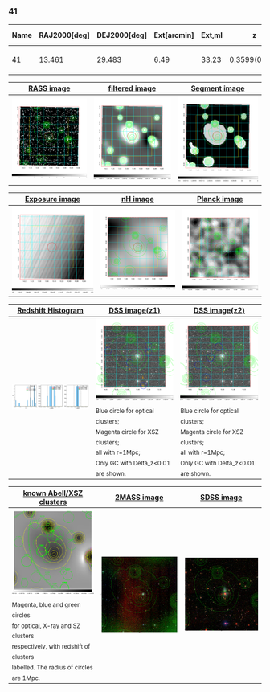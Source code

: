 <div STYLE="page-break-after: always;"></div>

### 41

|Name|RAJ2000[deg]|DEJ2000[deg] |Ext[arcmin]| Ext,ml | z | z_src| C|GC(XSZ,Delta_z<0.01)| GC(OPT,Delta_z<0.01)|GC| R_sig[arcmin] | R500[arcmin] | R500[Mpc]| CRsig[c/s] | CR500[c/s] |L500[1E44 erg/s]|F500[1E-12 erg/s/cm^2]| M500[1E14 Msun]|Tx[keV]|Cnt_sig|Beta|Rc[arcmin]|Comment|Alias|
|---|---|---|---|---|---|------|---|--------|---------|----------|---|---|---|---|---|---|---|---|---|---|---|---|---|---|
|41| 13.461| 29.483| 6.49| 33.23| 0.3599(0.005)| z1,| G| -| -| C, N, W| 44.560| 4.737| 1.429| 0.238(0.085)| 0.208(0.074)| 17.624(9.412)| 4.002(2.137)| 12.09(2.83)| 11.26(1.70)| 178.0| 0.514(-0.010+0.022)| 4.676(-0.522+0.605)| -| t326|

|[RASS image](../image/41/41_img.pdf)|[filtered image](../image/41/41_fil.pdf)|[Segment image](../image/41/41_seg.pdf)|
|-------------------|--------------------|-------------------|
| <img src="../image/41/41_img.png" width="300">  | <img src="../image/41/41_fil.png" width="300">   | <img src="../image/41/41_seg.png" width="300">  |

|[Exposure image](../image/41/41_mex.pdf)| [nH image](../image/41/41_nh.pdf)| [Planck image](../image/41/41_p.pdf)|
|-------------------|--------------------|-------------------|
|<img src="../image/41/41_mex.png" width="300">   | <img src="../image/41/41_nh.png" width="300">    | <img src="../image/41/41_p.png" width="300"> |

|[Redshift Histogram](../image/41/41_zg.pdf) | [DSS image(z1)](../image/41/41_dss_z1.pdf)      |  [DSS image(z2)](../image/41/41_dss_z2.pdf)    |
|-------------------|--------------------|-------------------|
|<img src="../image/41/41_zg.png" width="300"> |<img src="../image/41/41_dss_z1.png" width="300"> <sub><br>Blue circle for optical clusters; <br>Magenta circle for XSZ clusters; <br>all with r=1Mpc; <br>Only GC with Delta_z<0.01 are shown. </sub>| <img src="../image/41/41_dss_z2.png" width="300"><sub><br>Blue circle for optical clusters; <br>Magenta circle for XSZ clusters; <br>all with r=1Mpc; <br>Only GC with Delta_z<0.01 are shown. </sub> |

|[known Abell/XSZ clusters](../image/41/41_gc.pdf) | [2MASS image](../image/41/41_2mass.pdf)      |[SDSS image](../image/41/41_sdss.pdf)   |
|-------------------|-------------------|-------------------|
|<img src=../image/41/41_gc.png width="300"> <br><sub>Magenta, blue and green circles <br>for optical, X-ray and SZ clusters <br>respectively, with redshift of clusters <br>labelled. The radius of circles <br>are 1Mpc.</sub>|<img src="../image/41/41_2mass.png" width="300">  | <img src="../image/41/41_sdss.png" width="300">  |





